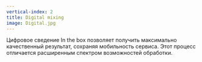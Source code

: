 ```yaml
---
vertical-index: 2
title: Digital mixing
image: Digital.jpg
---
```


Цифровое сведение In the box позволяет получить максимально качественный результат, сохраняя мобильность сервиса. Этот процесс отличается расширенным спектром возможностей обработки.
